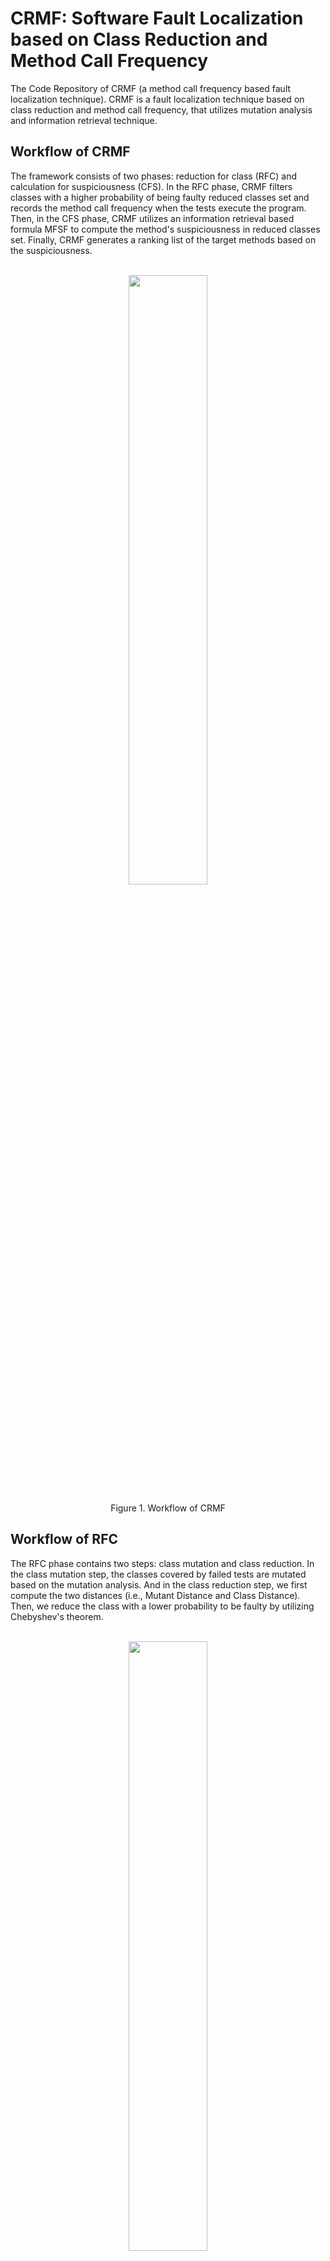 # CRMF: Software Fault Localization based on Class Reduction and Method Call Frequency
The Code Repository of CRMF (a method call frequency based fault localization technique).
CRMF is a fault localization technique based on class reduction and method call frequency, that utilizes mutation analysis and information retrieval technique.


## Workflow of CRMF
The framework consists of two phases: reduction for class (RFC) and calculation for suspiciousness (CFS). 
In the RFC phase, CRMF filters classes with a higher probability of being faulty reduced classes set and records the method call frequency when the tests execute the program.
Then, in the CFS phase, CRMF utilizes an information retrieval based formula MFSF to compute the method's suspiciousness in reduced classes set. Finally, CRMF generates a ranking list of the target methods based on the suspiciousness.
<p align="center">
    <br>
        <img src=https://www.hualigs.cn/image/628ca35b2aa66.jpg width=50%>
    </br>
</p>
<p align="center">Figure 1. Workflow of CRMF</p>

## Workflow of RFC
The RFC phase contains two steps: class mutation and class reduction. In the class mutation step, the classes covered by failed tests are mutated based on the mutation analysis. And in the class reduction step, we first compute the two distances (i.e., Mutant Distance and Class Distance). Then, we reduce the class with a lower probability to be faulty by utilizing Chebyshev's theorem.
<p align="center">
    <br>
        <img src=https://www.hualigs.cn/image/628ca35b16a79.jpg width=50%>
    </br>
</p>
<p align="center">Figure 2. Workflow of RFC</p>



